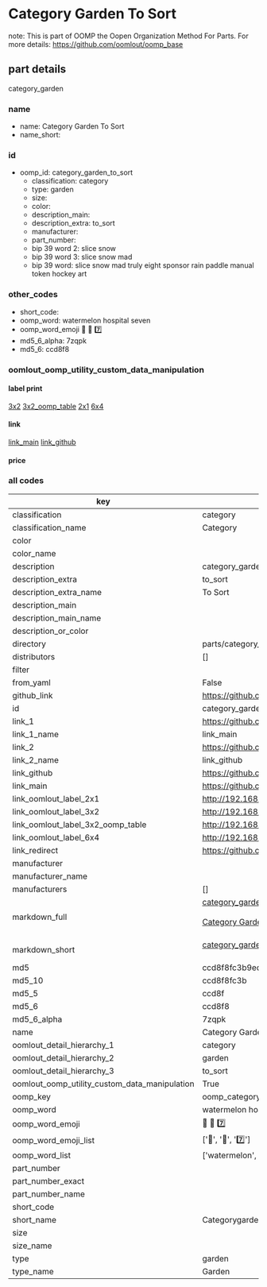 # Category Garden To Sort  

note: This is part of OOMP the Oopen Organization Method For Parts. For more details: https://github.com/oomlout/oomp_base

##  part details
  



category_garden



### name
* name: Category Garden To Sort
* name_short: 
### id
* oomp_id: category_garden_to_sort
  * classification: category
  * type: garden
  * size: 
  * color: 
  * description_main: 
  * description_extra: to_sort
  * manufacturer: 
  * part_number: 
  * bip 39 word 2: slice snow
  * bip 39 word 3: slice snow mad
  * bip 39 word: slice snow mad truly eight sponsor rain paddle manual token hockey art

### other_codes
* short_code: 
* oomp_word: watermelon hospital seven
* oomp_word_emoji :watermelon: :hospital: :seven:
* md5_6_alpha: 7zqpk
* md5_6: ccd8f8






### oomlout_oomp_utility_custom_data_manipulation
#### label print
[3x2](http://192.168.1.245:1112/?label=oomp%207zqpk)
[3x2_oomp_table](http://192.168.1.108:1112/?label=oomp%207zqpk)
[2x1](http://192.168.1.242:1112/?label=oomp%207zqpk)
[6x4](http://192.168.1.55:1112/?label=oomp%207zqpk)    

#### link

[link_main](https://github.com/oomlout/oomlout_oomp_version_1_messy/tree/main/parts/category_garden_to_sort) [link_github](https://github.com/oomlout/oomlout_oomp_version_1_messy/tree/main/parts/category_garden_to_sort)                             

#### price







### all codes 
| key | value |  
| --- | --- |  
| classification | category |  
| classification_name | Category |  
| color |  |  
| color_name |  |  
| description | category_garden |  
| description_extra | to_sort |  
| description_extra_name | To Sort |  
| description_main |  |  
| description_main_name |  |  
| description_or_color |   |  
| directory | parts/category_garden_to_sort |  
| distributors | [] |  
| filter |  |  
| from_yaml | False |  
| github_link | https://github.com/oomlout/oomlout_oomp_part_src/tree/main/parts/category_garden_to_sort |  
| id | category_garden_to_sort |  
| link_1 | https://github.com/oomlout/oomlout_oomp_version_1_messy/tree/main/parts/category_garden_to_sort |  
| link_1_name | link_main |  
| link_2 | https://github.com/oomlout/oomlout_oomp_version_1_messy/tree/main/parts/category_garden_to_sort |  
| link_2_name | link_github |  
| link_github | https://github.com/oomlout/oomlout_oomp_version_1_messy/tree/main/parts/category_garden_to_sort |  
| link_main | https://github.com/oomlout/oomlout_oomp_version_1_messy/tree/main/parts/category_garden_to_sort |  
| link_oomlout_label_2x1 | http://192.168.1.242:1112/?label=oomp%207zqpk |  
| link_oomlout_label_3x2 | http://192.168.1.245:1112/?label=oomp%207zqpk |  
| link_oomlout_label_3x2_oomp_table | http://192.168.1.108:1112/?label=oomp%207zqpk |  
| link_oomlout_label_6x4 | http://192.168.1.55:1112/?label=oomp%207zqpk |  
| link_redirect | https://github.com/oomlout/oomlout_oomp_version_1_messy/tree/main/parts/category_garden_to_sort |  
| manufacturer |  |  
| manufacturer_name |  |  
| manufacturers | [] |  
| markdown_full | [category_garden_to_sort](none)<br>[](none)<br>[Category Garden To Sort](none)<br><br> |  
| markdown_short | [category_garden_to_sort](none)<br><br> |  
| md5 | ccd8f8fc3b9ed62349a37e970b73665b |  
| md5_10 | ccd8f8fc3b |  
| md5_5 | ccd8f |  
| md5_6 | ccd8f8 |  
| md5_6_alpha | 7zqpk |  
| name | Category Garden To Sort |  
| oomlout_detail_hierarchy_1 | category |  
| oomlout_detail_hierarchy_2 | garden |  
| oomlout_detail_hierarchy_3 | to_sort |  
| oomlout_oomp_utility_custom_data_manipulation | True |  
| oomp_key | oomp_category_garden_to_sort |  
| oomp_word | watermelon hospital seven |  
| oomp_word_emoji | :watermelon: :hospital: :seven: |  
| oomp_word_emoji_list | [':watermelon:', ':hospital:', ':seven:'] |  
| oomp_word_list | ['watermelon', 'hospital', 'seven'] |  
| part_number |  |  
| part_number_exact |  |  
| part_number_name |  |  
| short_code |  |  
| short_name | Categorygarden |  
| size |  |  
| size_name |  |  
| type | garden |  
| type_name | Garden |  
